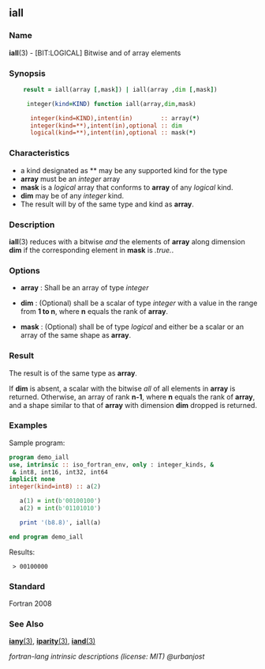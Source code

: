 ## iall

### **Name**

**iall**(3) - \[BIT:LOGICAL\] Bitwise and of array elements

### **Synopsis**
```fortran
    result = iall(array [,mask]) | iall(array ,dim [,mask])
```
```fortran
     integer(kind=KIND) function iall(array,dim,mask)

      integer(kind=KIND),intent(in)        :: array(*)
      integer(kind=**),intent(in),optional :: dim
      logical(kind=**),intent(in),optional :: mask(*)
```
### **Characteristics**

 - a kind designated as ** may be any supported kind for the type
 - **array** must be an _integer_ array
 - **mask** is a _logical_ array that conforms to **array** of any
   _logical_ kind.
 - **dim** may be of any _integer_ kind.
 - The result will by of the same type and kind as **array**.

### **Description**

  **iall**(3) reduces with a bitwise _and_ the elements of **array** along
  dimension **dim** if the corresponding element in **mask** is _.true._.

### **Options**

- **array**
  : Shall be an array of type _integer_

- **dim**
  : (Optional) shall be a scalar of type _integer_ with a value in the
  range from **1 to n**, where **n** equals the rank of **array**.

- **mask**
  : (Optional) shall be of type _logical_ and either be a scalar or an
  array of the same shape as **array**.

### **Result**

  The result is of the same type as **array**.

  If **dim** is absent, a scalar with the bitwise _all_ of all elements in
  **array** is returned. Otherwise, an array of rank **n-1**, where **n**
  equals the rank of **array**, and a shape similar to that of **array**
  with dimension **dim** dropped is returned.

### **Examples**

Sample program:

```fortran
program demo_iall
use, intrinsic :: iso_fortran_env, only : integer_kinds, &
 & int8, int16, int32, int64
implicit none
integer(kind=int8) :: a(2)

   a(1) = int(b'00100100')
   a(2) = int(b'01101010')

   print '(b8.8)', iall(a)

end program demo_iall
```
Results:
```text
 > 00100000
```
### **Standard**

Fortran 2008

### **See Also**

[**iany**(3)](#iany),
[**iparity**(3)](#iparity),
[**iand**(3)](#iand)

 _fortran-lang intrinsic descriptions (license: MIT) \@urbanjost_
